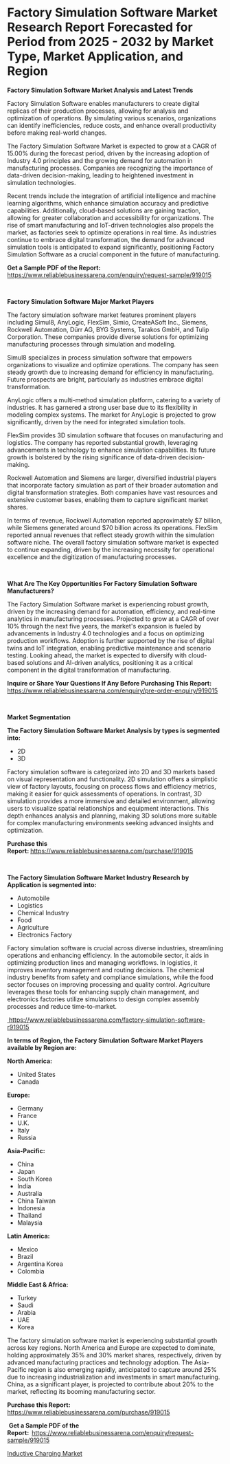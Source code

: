 <p><h1>Factory Simulation Software Market Research Report Forecasted for Period from 2025 -  2032 by Market Type, Market Application, and Region</h1></p><p><strong>Factory Simulation Software Market Analysis and Latest Trends</strong></p>
<p><p>Factory Simulation Software enables manufacturers to create digital replicas of their production processes, allowing for analysis and optimization of operations. By simulating various scenarios, organizations can identify inefficiencies, reduce costs, and enhance overall productivity before making real-world changes. </p><p>The Factory Simulation Software Market is expected to grow at a CAGR of 15.00% during the forecast period, driven by the increasing adoption of Industry 4.0 principles and the growing demand for automation in manufacturing processes. Companies are recognizing the importance of data-driven decision-making, leading to heightened investment in simulation technologies. </p><p>Recent trends include the integration of artificial intelligence and machine learning algorithms, which enhance simulation accuracy and predictive capabilities. Additionally, cloud-based solutions are gaining traction, allowing for greater collaboration and accessibility for organizations. The rise of smart manufacturing and IoT-driven technologies also propels the market, as factories seek to optimize operations in real time. As industries continue to embrace digital transformation, the demand for advanced simulation tools is anticipated to expand significantly, positioning Factory Simulation Software as a crucial component in the future of manufacturing.</p></p>
<p><strong>Get a Sample PDF of the Report:&nbsp;</strong> <a href="https://www.reliablebusinessarena.com/enquiry/request-sample/919015?utm_campaign=2383&utm_medium=2&utm_source=Github&utm_content=ia&utm_term=05032025&utm_id=factory-simulation-software">https://www.reliablebusinessarena.com/enquiry/request-sample/919015</a></p>
<p>&nbsp;</p>
<p><strong>Factory Simulation Software Major Market Players</strong></p>
<p><p>The factory simulation software market features prominent players including Simul8, AnyLogic, FlexSim, Simio, CreateASoft Inc., Siemens, Rockwell Automation, Dürr AG, BYG Systems, Tarakos GmbH, and Tulip Corporation. These companies provide diverse solutions for optimizing manufacturing processes through simulation and modeling.</p><p>Simul8 specializes in process simulation software that empowers organizations to visualize and optimize operations. The company has seen steady growth due to increasing demand for efficiency in manufacturing. Future prospects are bright, particularly as industries embrace digital transformation.</p><p>AnyLogic offers a multi-method simulation platform, catering to a variety of industries. It has garnered a strong user base due to its flexibility in modeling complex systems. The market for AnyLogic is projected to grow significantly, driven by the need for integrated simulation tools.</p><p>FlexSim provides 3D simulation software that focuses on manufacturing and logistics. The company has reported substantial growth, leveraging advancements in technology to enhance simulation capabilities. Its future growth is bolstered by the rising significance of data-driven decision-making.</p><p>Rockwell Automation and Siemens are larger, diversified industrial players that incorporate factory simulation as part of their broader automation and digital transformation strategies. Both companies have vast resources and extensive customer bases, enabling them to capture significant market shares.</p><p>In terms of revenue, Rockwell Automation reported approximately $7 billion, while Siemens generated around $70 billion across its operations. FlexSim reported annual revenues that reflect steady growth within the simulation software niche. The overall factory simulation software market is expected to continue expanding, driven by the increasing necessity for operational excellence and the digitization of manufacturing processes.</p></p>
<p>&nbsp;</p>
<p><strong>What Are The Key Opportunities For Factory Simulation Software Manufacturers?</strong></p>
<p><p>The Factory Simulation Software market is experiencing robust growth, driven by the increasing demand for automation, efficiency, and real-time analytics in manufacturing processes. Projected to grow at a CAGR of over 10% through the next five years, the market's expansion is fueled by advancements in Industry 4.0 technologies and a focus on optimizing production workflows. Adoption is further supported by the rise of digital twins and IoT integration, enabling predictive maintenance and scenario testing. Looking ahead, the market is expected to diversify with cloud-based solutions and AI-driven analytics, positioning it as a critical component in the digital transformation of manufacturing.</p></p>
<p><strong>Inquire or Share Your Questions If Any Before Purchasing This Report:</strong> <a href="https://www.reliablebusinessarena.com/enquiry/pre-order-enquiry/919015?utm_campaign=2383&utm_medium=2&utm_source=Github&utm_content=ia&utm_term=05032025&utm_id=factory-simulation-software">https://www.reliablebusinessarena.com/enquiry/pre-order-enquiry/919015</a></p>
<p>&nbsp;</p>
<p><strong>Market Segmentation</strong></p>
<p><strong>The Factory Simulation Software Market Analysis by types is segmented into:</strong></p>
<p><ul><li>2D</li><li>3D</li></ul></p>
<p><p>Factory simulation software is categorized into 2D and 3D markets based on visual representation and functionality. 2D simulation offers a simplistic view of factory layouts, focusing on process flows and efficiency metrics, making it easier for quick assessments of operations. In contrast, 3D simulation provides a more immersive and detailed environment, allowing users to visualize spatial relationships and equipment interactions. This depth enhances analysis and planning, making 3D solutions more suitable for complex manufacturing environments seeking advanced insights and optimization.</p></p>
<p><strong>Purchase this Report:&nbsp;</strong><a href="https://www.reliablebusinessarena.com/purchase/919015?utm_campaign=2383&utm_medium=2&utm_source=Github&utm_content=ia&utm_term=05032025&utm_id=factory-simulation-software">https://www.reliablebusinessarena.com/purchase/919015</a></p>
<p>&nbsp;</p>
<p><strong>The Factory Simulation Software Market Industry Research by Application is segmented into:</strong></p>
<p><ul><li>Automobile</li><li>Logistics</li><li>Chemical Industry</li><li>Food</li><li>Agriculture</li><li>Electronics Factory</li></ul></p>
<p><p>Factory simulation software is crucial across diverse industries, streamlining operations and enhancing efficiency. In the automobile sector, it aids in optimizing production lines and managing workflows. In logistics, it improves inventory management and routing decisions. The chemical industry benefits from safety and compliance simulations, while the food sector focuses on improving processing and quality control. Agriculture leverages these tools for enhancing supply chain management, and electronics factories utilize simulations to design complex assembly processes and reduce time-to-market.</p></p>
<p><a href="https://www.reliablebusinessarena.com/factory-simulation-software-r919015?utm_campaign=2383&utm_medium=2&utm_source=Github&utm_content=ia&utm_term=05032025&utm_id=factory-simulation-software">&nbsp;https://www.reliablebusinessarena.com/factory-simulation-software-r919015</a></p>
<p><strong>In terms of Region, the Factory Simulation Software Market Players available by Region are:</strong></p>
<p>
    <p> <strong> North America: </strong>
        <ul>
            <li>United States</li>
            <li>Canada</li>
        </ul>
        </p> 
    <p> <strong> Europe: </strong>
        <ul>
            <li>Germany</li>
            <li>France</li>
            <li>U.K.</li>
            <li>Italy</li>
            <li>Russia</li>
        </ul>
        </p> 
    <p> <strong> Asia-Pacific: </strong>
        <ul>
            <li>China</li>
            <li>Japan</li>
            <li>South Korea</li>
            <li>India</li>
            <li>Australia</li>
            <li>China Taiwan</li>
            <li>Indonesia</li>
            <li>Thailand</li>
            <li>Malaysia</li>
        </ul>
        </p> 
    <p> <strong> Latin America: </strong>
        <ul>
            <li>Mexico</li>
            <li>Brazil</li>
            <li>Argentina Korea</li>
            <li>Colombia</li>
        </ul>
        </p> 
    <p> <strong> Middle East & Africa: </strong>
        <ul>
            <li>Turkey</li>
            <li>Saudi</li>
            <li>Arabia</li>
            <li>UAE</li>
            <li>Korea</li>
        </ul>
    </p>
    </p>
<p><p>The factory simulation software market is experiencing substantial growth across key regions. North America and Europe are expected to dominate, holding approximately 35% and 30% market shares, respectively, driven by advanced manufacturing practices and technology adoption. The Asia-Pacific region is also emerging rapidly, anticipated to capture around 25% due to increasing industrialization and investments in smart manufacturing. China, as a significant player, is projected to contribute about 20% to the market, reflecting its booming manufacturing sector.</p></p>
<p><strong>Purchase this Report: </strong><a href="https://www.reliablebusinessarena.com/purchase/919015?utm_campaign=2383&utm_medium=2&utm_source=Github&utm_content=ia&utm_term=05032025&utm_id=factory-simulation-software">https://www.reliablebusinessarena.com/purchase/919015</a></p>
<p>&nbsp;<strong>Get a Sample PDF of the Report:&nbsp;&nbsp;</strong><a href="https://www.reliablebusinessarena.com/enquiry/request-sample/919015?utm_campaign=2383&utm_medium=2&utm_source=Github&utm_content=ia&utm_term=05032025&utm_id=factory-simulation-software">https://www.reliablebusinessarena.com/enquiry/request-sample/919015</a></p>
<p><strong></strong></p>
<p><p><a href="https://github.com/rileymgdorcas/Market-Research-Report-List-1/blob/main/inductive-charging-market.md?utm_campaign=2383&utm_medium=2&utm_source=Github&utm_content=ia&utm_term=05032025&utm_id=factory-simulation-software">Inductive Charging Market</a></p></p>